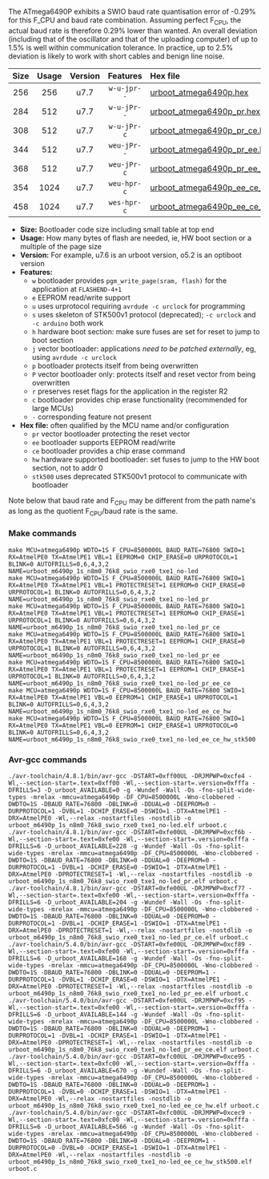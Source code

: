 The ATmega6490P exhibits a SWIO baud rate quantisation error of -0.29% for this F_CPU and baud rate combination. Assuming perfect F<sub>CPU</sub>, the actual baud rate is therefore 0.29% lower than wanted. An overall deviation (including that of the oscillator and that of the uploading computer) of up to 1.5% is well within communication tolerance. In practice, up to 2.5% deviation is likely to work with short cables and benign line noise.

|Size|Usage|Version|Features|Hex file|
|:-:|:-:|:-:|:-:|:--|
|256|256|u7.7|`w-u-jpr--`|[urboot_atmega6490p.hex](https://raw.githubusercontent.com/stefanrueger/urboot.hex/main/u7.7/cores/megacore/atmega6490p/watchdog_1_s/internal_oscillator/8500000_hz/76800_baud/uart0_rxe0_txe1/no-led/urboot_atmega6490p.hex)|
|284|512|u7.7|`w-u-jPr--`|[urboot_atmega6490p_pr.hex](https://raw.githubusercontent.com/stefanrueger/urboot.hex/main/u7.7/cores/megacore/atmega6490p/watchdog_1_s/internal_oscillator/8500000_hz/76800_baud/uart0_rxe0_txe1/no-led/urboot_atmega6490p_pr.hex)|
|308|512|u7.7|`w-u-jPr-c`|[urboot_atmega6490p_pr_ce.hex](https://raw.githubusercontent.com/stefanrueger/urboot.hex/main/u7.7/cores/megacore/atmega6490p/watchdog_1_s/internal_oscillator/8500000_hz/76800_baud/uart0_rxe0_txe1/no-led/urboot_atmega6490p_pr_ce.hex)|
|344|512|u7.7|`weu-jPr--`|[urboot_atmega6490p_pr_ee.hex](https://raw.githubusercontent.com/stefanrueger/urboot.hex/main/u7.7/cores/megacore/atmega6490p/watchdog_1_s/internal_oscillator/8500000_hz/76800_baud/uart0_rxe0_txe1/no-led/urboot_atmega6490p_pr_ee.hex)|
|368|512|u7.7|`weu-jPr-c`|[urboot_atmega6490p_pr_ee_ce.hex](https://raw.githubusercontent.com/stefanrueger/urboot.hex/main/u7.7/cores/megacore/atmega6490p/watchdog_1_s/internal_oscillator/8500000_hz/76800_baud/uart0_rxe0_txe1/no-led/urboot_atmega6490p_pr_ee_ce.hex)|
|354|1024|u7.7|`weu-hpr-c`|[urboot_atmega6490p_ee_ce_hw.hex](https://raw.githubusercontent.com/stefanrueger/urboot.hex/main/u7.7/cores/megacore/atmega6490p/watchdog_1_s/internal_oscillator/8500000_hz/76800_baud/uart0_rxe0_txe1/no-led/urboot_atmega6490p_ee_ce_hw.hex)|
|458|1024|u7.7|`wes-hpr-c`|[urboot_atmega6490p_ee_ce_hw_stk500.hex](https://raw.githubusercontent.com/stefanrueger/urboot.hex/main/u7.7/cores/megacore/atmega6490p/watchdog_1_s/internal_oscillator/8500000_hz/76800_baud/uart0_rxe0_txe1/no-led/urboot_atmega6490p_ee_ce_hw_stk500.hex)|

- **Size:** Bootloader code size including small table at top end
- **Usage:** How many bytes of flash are needed, ie, HW boot section or a multiple of the page size
- **Version:** For example, u7.6 is an urboot version, o5.2 is an optiboot version
- **Features:**
  + `w` bootloader provides `pgm_write_page(sram, flash)` for the application at `FLASHEND-4+1`
  + `e` EEPROM read/write support
  + `u` uses urprotocol requiring `avrdude -c urclock` for programming
  + `s` uses skeleton of STK500v1 protocol (deprecated); `-c urclock` and `-c arduino` both work
  + `h` hardware boot section: make sure fuses are set for reset to jump to boot section
  + `j` vector bootloader: applications *need to be patched externally*, eg, using `avrdude -c urclock`
  + `p` bootloader protects itself from being overwritten
  + `P` vector bootloader only: protects itself and reset vector from being overwritten
  + `r` preserves reset flags for the application in the register R2
  + `c` bootloader provides chip erase functionality (recommended for large MCUs)
  + `-` corresponding feature not present
- **Hex file:** often qualified by the MCU name and/or configuration
  + `pr` vector bootloader protecting the reset vector
  + `ee` bootloader supports EEPROM read/write
  + `ce` bootloader provides a chip erase command
  + `hw` hardware supported bootloader: set fuses to jump to the HW boot section, not to addr 0
  + `stk500` uses deprecated STK500v1 protocol to communicate with bootloader


Note below that baud rate and F<sub>CPU</sub> may be different from the path name's as long as the quotient F<sub>CPU</sub>/baud rate is the same.

### Make commands
```
make MCU=atmega6490p WDTO=1S F_CPU=8500000L BAUD_RATE=76800 SWIO=1 RX=AtmelPE0 TX=AtmelPE1 VBL=1 EEPROM=0 CHIP_ERASE=0 URPROTOCOL=1 BLINK=0 AUTOFRILLS=0,6,4,3,2 NAME=urboot_m6490p_1s_n8m0_76k8_swio_rxe0_txe1_no-led
make MCU=atmega6490p WDTO=1S F_CPU=8500000L BAUD_RATE=76800 SWIO=1 RX=AtmelPE0 TX=AtmelPE1 VBL=1 PROTECTRESET=1 EEPROM=0 CHIP_ERASE=0 URPROTOCOL=1 BLINK=0 AUTOFRILLS=0,6,4,3,2 NAME=urboot_m6490p_1s_n8m0_76k8_swio_rxe0_txe1_no-led_pr
make MCU=atmega6490p WDTO=1S F_CPU=8500000L BAUD_RATE=76800 SWIO=1 RX=AtmelPE0 TX=AtmelPE1 VBL=1 PROTECTRESET=1 EEPROM=0 CHIP_ERASE=1 URPROTOCOL=1 BLINK=0 AUTOFRILLS=0,6,4,3,2 NAME=urboot_m6490p_1s_n8m0_76k8_swio_rxe0_txe1_no-led_pr_ce
make MCU=atmega6490p WDTO=1S F_CPU=8500000L BAUD_RATE=76800 SWIO=1 RX=AtmelPE0 TX=AtmelPE1 VBL=1 PROTECTRESET=1 EEPROM=1 CHIP_ERASE=0 URPROTOCOL=1 BLINK=0 AUTOFRILLS=0,6,4,3,2 NAME=urboot_m6490p_1s_n8m0_76k8_swio_rxe0_txe1_no-led_pr_ee
make MCU=atmega6490p WDTO=1S F_CPU=8500000L BAUD_RATE=76800 SWIO=1 RX=AtmelPE0 TX=AtmelPE1 VBL=1 PROTECTRESET=1 EEPROM=1 CHIP_ERASE=1 URPROTOCOL=1 BLINK=0 AUTOFRILLS=0,6,4,3,2 NAME=urboot_m6490p_1s_n8m0_76k8_swio_rxe0_txe1_no-led_pr_ee_ce
make MCU=atmega6490p WDTO=1S F_CPU=8500000L BAUD_RATE=76800 SWIO=1 RX=AtmelPE0 TX=AtmelPE1 VBL=0 EEPROM=1 CHIP_ERASE=1 URPROTOCOL=1 BLINK=0 AUTOFRILLS=0,6,4,3,2 NAME=urboot_m6490p_1s_n8m0_76k8_swio_rxe0_txe1_no-led_ee_ce_hw
make MCU=atmega6490p WDTO=1S F_CPU=8500000L BAUD_RATE=76800 SWIO=1 RX=AtmelPE0 TX=AtmelPE1 VBL=0 EEPROM=1 CHIP_ERASE=1 URPROTOCOL=0 BLINK=0 AUTOFRILLS=0,6,4,3,2 NAME=urboot_m6490p_1s_n8m0_76k8_swio_rxe0_txe1_no-led_ee_ce_hw_stk500
```

### Avr-gcc commands
```
./avr-toolchain/4.8.1/bin/avr-gcc -DSTART=0xff00UL -DRJMPWP=0xcfe4 -Wl,--section-start=.text=0xff00 -Wl,--section-start=.version=0xfffa -DFRILLS=3 -D_urboot_AVAILABLE=0 -g -Wundef -Wall -Os -fno-split-wide-types -mrelax -mmcu=atmega6490p -DF_CPU=8500000L -Wno-clobbered -DWDTO=1S -DBAUD_RATE=76800 -DBLINK=0 -DDUAL=0 -DEEPROM=0 -DURPROTOCOL=1 -DVBL=1 -DCHIP_ERASE=0 -DSWIO=1 -DTX=AtmelPE1 -DRX=AtmelPE0 -Wl,--relax -nostartfiles -nostdlib -o urboot_m6490p_1s_n8m0_76k8_swio_rxe0_txe1_no-led.elf urboot.c
./avr-toolchain/4.8.1/bin/avr-gcc -DSTART=0xfe00UL -DRJMPWP=0xcf6b -Wl,--section-start=.text=0xfe00 -Wl,--section-start=.version=0xfffa -DFRILLS=6 -D_urboot_AVAILABLE=228 -g -Wundef -Wall -Os -fno-split-wide-types -mrelax -mmcu=atmega6490p -DF_CPU=8500000L -Wno-clobbered -DWDTO=1S -DBAUD_RATE=76800 -DBLINK=0 -DDUAL=0 -DEEPROM=0 -DURPROTOCOL=1 -DVBL=1 -DCHIP_ERASE=0 -DSWIO=1 -DTX=AtmelPE1 -DRX=AtmelPE0 -DPROTECTRESET=1 -Wl,--relax -nostartfiles -nostdlib -o urboot_m6490p_1s_n8m0_76k8_swio_rxe0_txe1_no-led_pr.elf urboot.c
./avr-toolchain/4.8.1/bin/avr-gcc -DSTART=0xfe00UL -DRJMPWP=0xcf77 -Wl,--section-start=.text=0xfe00 -Wl,--section-start=.version=0xfffa -DFRILLS=6 -D_urboot_AVAILABLE=204 -g -Wundef -Wall -Os -fno-split-wide-types -mrelax -mmcu=atmega6490p -DF_CPU=8500000L -Wno-clobbered -DWDTO=1S -DBAUD_RATE=76800 -DBLINK=0 -DDUAL=0 -DEEPROM=0 -DURPROTOCOL=1 -DVBL=1 -DCHIP_ERASE=1 -DSWIO=1 -DTX=AtmelPE1 -DRX=AtmelPE0 -DPROTECTRESET=1 -Wl,--relax -nostartfiles -nostdlib -o urboot_m6490p_1s_n8m0_76k8_swio_rxe0_txe1_no-led_pr_ce.elf urboot.c
./avr-toolchain/5.4.0/bin/avr-gcc -DSTART=0xfe00UL -DRJMPWP=0xcf89 -Wl,--section-start=.text=0xfe00 -Wl,--section-start=.version=0xfffa -DFRILLS=6 -D_urboot_AVAILABLE=168 -g -Wundef -Wall -Os -fno-split-wide-types -mrelax -mmcu=atmega6490p -DF_CPU=8500000L -Wno-clobbered -DWDTO=1S -DBAUD_RATE=76800 -DBLINK=0 -DDUAL=0 -DEEPROM=1 -DURPROTOCOL=1 -DVBL=1 -DCHIP_ERASE=0 -DSWIO=1 -DTX=AtmelPE1 -DRX=AtmelPE0 -DPROTECTRESET=1 -Wl,--relax -nostartfiles -nostdlib -o urboot_m6490p_1s_n8m0_76k8_swio_rxe0_txe1_no-led_pr_ee.elf urboot.c
./avr-toolchain/5.4.0/bin/avr-gcc -DSTART=0xfe00UL -DRJMPWP=0xcf95 -Wl,--section-start=.text=0xfe00 -Wl,--section-start=.version=0xfffa -DFRILLS=6 -D_urboot_AVAILABLE=144 -g -Wundef -Wall -Os -fno-split-wide-types -mrelax -mmcu=atmega6490p -DF_CPU=8500000L -Wno-clobbered -DWDTO=1S -DBAUD_RATE=76800 -DBLINK=0 -DDUAL=0 -DEEPROM=1 -DURPROTOCOL=1 -DVBL=1 -DCHIP_ERASE=1 -DSWIO=1 -DTX=AtmelPE1 -DRX=AtmelPE0 -DPROTECTRESET=1 -Wl,--relax -nostartfiles -nostdlib -o urboot_m6490p_1s_n8m0_76k8_swio_rxe0_txe1_no-led_pr_ee_ce.elf urboot.c
./avr-toolchain/5.4.0/bin/avr-gcc -DSTART=0xfc00UL -DRJMPWP=0xce95 -Wl,--section-start=.text=0xfc00 -Wl,--section-start=.version=0xfffa -DFRILLS=6 -D_urboot_AVAILABLE=670 -g -Wundef -Wall -Os -fno-split-wide-types -mrelax -mmcu=atmega6490p -DF_CPU=8500000L -Wno-clobbered -DWDTO=1S -DBAUD_RATE=76800 -DBLINK=0 -DDUAL=0 -DEEPROM=1 -DURPROTOCOL=1 -DVBL=0 -DCHIP_ERASE=1 -DSWIO=1 -DTX=AtmelPE1 -DRX=AtmelPE0 -Wl,--relax -nostartfiles -nostdlib -o urboot_m6490p_1s_n8m0_76k8_swio_rxe0_txe1_no-led_ee_ce_hw.elf urboot.c
./avr-toolchain/5.4.0/bin/avr-gcc -DSTART=0xfc00UL -DRJMPWP=0xcec9 -Wl,--section-start=.text=0xfc00 -Wl,--section-start=.version=0xfffa -DFRILLS=6 -D_urboot_AVAILABLE=566 -g -Wundef -Wall -Os -fno-split-wide-types -mrelax -mmcu=atmega6490p -DF_CPU=8500000L -Wno-clobbered -DWDTO=1S -DBAUD_RATE=76800 -DBLINK=0 -DDUAL=0 -DEEPROM=1 -DURPROTOCOL=0 -DVBL=0 -DCHIP_ERASE=1 -DSWIO=1 -DTX=AtmelPE1 -DRX=AtmelPE0 -Wl,--relax -nostartfiles -nostdlib -o urboot_m6490p_1s_n8m0_76k8_swio_rxe0_txe1_no-led_ee_ce_hw_stk500.elf urboot.c
```


